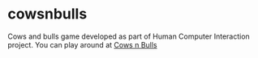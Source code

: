 # cowsnbulls
Cows and bulls game developed as part of Human Computer Interaction project. You can play around at <a href="cowsnbulls.vadrin.com"> Cows n Bulls </a>
